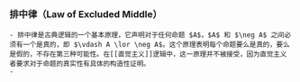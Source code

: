 ### 排中律（Law of Excluded Middle）
	- 排中律是古典逻辑的一个基本原理，它声明对于任何命题 $A$，$A$ 和 $\neg A$ 之间必须有一个是真的，即 $\vdash A \lor \neg A$。这个原理表明每个命题要么是真的，要么是假的，不存在第三种可能性。在[[直觉主义]]逻辑中，这一原理并不被接受，因为直觉主义者要求对于命题的真实性有具体的构造性证明。
	-